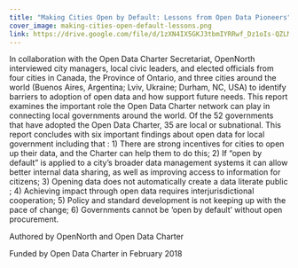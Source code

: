 ```yaml
---
title: "Making Cities Open by Default: Lessons from Open Data Pioneers"
cover_image: making-cities-open-default-lessons.png
link: https://drive.google.com/file/d/1zXN4IX5GKJ3tbmIYRRwf_Dz1oIs-QZLM/view
---
```

In collaboration with the Open Data Charter Secretariat, OpenNorth interviewed city managers, local civic leaders, and elected officials from four cities in Canada, the Province of Ontario, and three cities around the world (Buenos Aires, Argentina; Lviv, Ukraine; Durham, NC, USA) to identify barriers to adoption of open data and how support future needs. This report examines the important role the Open Data Charter network can play in connecting local governments around the world. Of the 52 governments that have adopted the Open Data Charter, 35 are local or subnational. This report concludes with six important findings about open data for local government including that : 1) There are strong incentives for cities to open up their data, and the Charter can
help them to do this; 2) If “open by default” is applied to a city’s broader data management systems it can allow better internal data sharing, as well as improving access to information for citizens; 3) Opening data does not automatically create a data literate public​; 4) Achieving impact through open data requires interjurisdictional cooperation; 5) Policy and standard development is not keeping up with the pace of change; 6) Governments cannot be ‘open by default’ without open procurement.​

Authored by OpenNorth and Open Data Charter

Funded by Open Data Charter in February 2018
